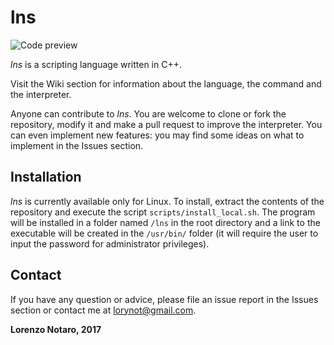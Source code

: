 # lns #
![Code preview](https://github.com/lorenzonotaro/lns/blob/master/extra/code_preview.gif?raw=true)

*lns* is a scripting language written in C++.

Visit the Wiki section for information about the language, the command and the interpreter.

Anyone can contribute to *lns*. You are welcome to clone or fork the repository, modify it and make a pull request to improve the interpreter. You can even implement new features: you may find some ideas on what to implement in the Issues section.  

## Installation ##

*lns* is currently available only for Linux.
To install, extract the contents of the repository and execute the script `scripts/install_local.sh`. The program will be installed in a folder named `/lns` in the root directory and a link to the executable will be created in the `/usr/bin/` folder (it will require the user to input the password for administrator privileges).

## Contact ##
If you have any question or advice, please file an issue report in the Issues section or contact me at [lorynot@gmail.com](mailto:lorynot@gmail.com "Send an email").
  
__Lorenzo Notaro, 2017__  
